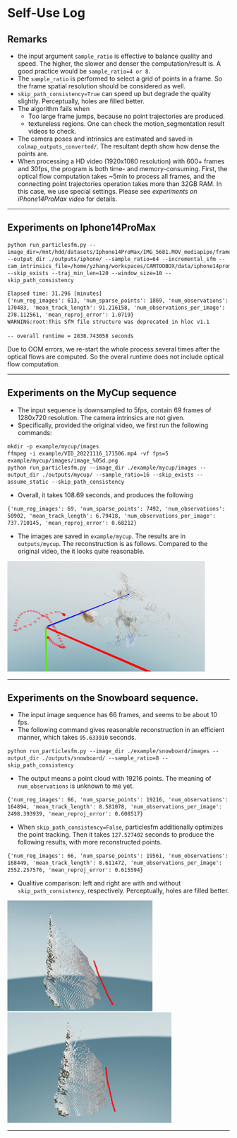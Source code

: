 # Self-Use Log

## Remarks
- the input argument `sample_ratio` is effective to balance quality and speed. The higher, the slower and denser the computation/result is.
A good practice would be `sample_ratio=4 or 8`.
- The `sample_ratio` is performed to select a grid of points in a frame. So the frame spatial resolution should be considered as well.
- `skip_path_consistency=True` can speed up but degrade the quality slightly. Perceptually, holes are filled better.
- The algorithm fails when
    - Too large frame jumps, because no point trajectories are produced.
    - textureless regions. One can check the motion_segmentation result videos to check.
- The camera poses and intrinsics are estimated and saved in `colmap_outputs_converted/`. The resultant depth show how dense the points are.
- When processing a HD video (1920x1080 resolution) with 600+ frames and 30fps, the program is both time- and memory-consuming. First, the optical flow computation takes ~5min to process all frames, and the connecting point trajectories operation takes more than 32GB RAM. In this case, we use special settings. Please see *experiments on iPhone14ProMax video* for details.


---
## Experiments on Iphone14ProMax

```
python run_particlesfm.py --image_dir=/mnt/hdd/datasets/Iphone14ProMax/IMG_5681.MOV_mediapipe/frames/ --output_dir ./outputs/iphone/ --sample_ratio=64 --incremental_sfm --cam_intrinsics_file=/home/yzhang/workspaces/CAMTOOBOX/data/iphone14promax_video0.5_intrinsic.pkl --skip_exists --traj_min_len=120 --window_size=10 --skip_path_consistency
```


```
Elapsed time: 31.296 [minutes]
{'num_reg_images': 613, 'num_sparse_points': 1869, 'num_observations': 170483, 'mean_track_length': 91.216158, 'num_observations_per_image': 278.112561, 'mean_reproj_error': 1.0719}
WARNING:root:This SfM file structure was deprecated in hloc v1.1

-- overall runtime = 2838.743058 seconds
```
Due to OOM errors, we re-start the whole process several times after the optical flows are computed. So the overal runtime does not include optical flow computation.


---
## Experiments on the MyCup sequence
- The input sequence is downsampled to 5fps, contain 69 frames of 1280x720 resolution. The camera intrinsics are not given.
- Specifically, provided the original video, we first run the following commands:
```
mkdir -p example/mycup/images
ffmpeg -i example/VID_20221116_171506.mp4 -vf fps=5 example/mycup/images/image_%05d.png
python run_particlesfm.py --image_dir ./example/mycup/images --output_dir ./outputs/mycup/ --sample_ratio=16 --skip_exists --assume_static --skip_path_consistency
```
- Overall, it takes 108.69 seconds, and produces the following
```
{'num_reg_images': 69, 'num_sparse_points': 7492, 'num_observations': 50902, 'mean_track_length': 6.79418, 'num_observations_per_image': 737.710145, 'mean_reproj_error': 0.68212}
```
- The images are saved in `example/mycup`. The results are in `outputs/mycup`. The reconstruction is as follows. Compared to the original video, the it looks quite reasonable. 

<img src="misc/media/mycup_pcd.png" alt="drawing" height="250"/>




---
## Experiments on the Snowboard sequence.
- The input image sequence has 66 frames, and seems to be about 10 fps.
- The following command gives reasonable reconstruction in an efficient manner, which takes `95.633910` seconds.
```
python run_particlesfm.py --image_dir ./example/snowboard/images --output_dir ./outputs/snowboard/ --sample_ratio=8 --skip_path_consistency
```
- The output means a point cloud with 19216 points. The meaning of `num_observations` is unknown to me yet.
```
{'num_reg_images': 66, 'num_sparse_points': 19216, 'num_observations': 164894, 'mean_track_length': 8.581078, 'num_observations_per_image': 2498.393939, 'mean_reproj_error': 0.608517}
```

- When `skip_path_consistency=False`, particlesfm additionally optimizes the point tracking. Then it takes `127.527402` seconds to produce
the following results, with more reconstructed points.
```
{'num_reg_images': 66, 'num_sparse_points': 19561, 'num_observations': 168449, 'mean_track_length': 8.611472, 'num_observations_per_image': 2552.257576, 'mean_reproj_error': 0.615594}
```

- Qualitive comparison: left and right are with and without `skip_path_consistency`, respectively. Perceptually, holes are filled better.

<img src="misc/media/snowboard_skip.png" alt="drawing" height="250"/>
<img src="misc/media/snowboard_noskip.png" alt="drawing" height="250"/>



---
